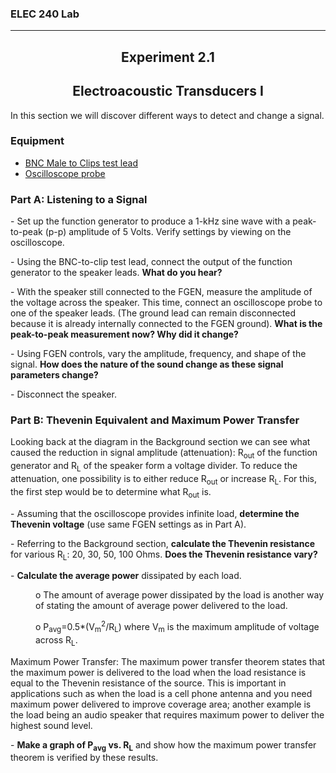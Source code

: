 
<h3>ELEC 240 Lab<hr></h3>


<center>
<h2>
Experiment 2.1
</h2>
<h2>
Electroacoustic Transducers I
</h2>
</center>
<p>
    In this section we will discover different ways to detect and change a signal.
</p>
<h3>Equipment</h3>
<ul>
<li><a href=/misc_images/#bnc-cliplead>BNC Male to Clips test lead</a>
<li><a href=/misc_images/#vb-probe>Oscilloscope probe</a>
</ul>
<h3>
    Part A: Listening to a Signal
</h3>
<p>
    - Set up the function generator to produce a 1-kHz sine wave with a peak-to-peak (p-p) amplitude of 5 Volts. Verify settings by viewing on the
    oscilloscope.
</p>
<p>
    - Using the BNC-to-clip test lead, connect the output of the function generator to the speaker leads. <strong>What do you hear?</strong>
</p>
<p>
    - With the speaker still connected to the FGEN, measure the amplitude of the voltage across the speaker. This time, connect an oscilloscope probe to one of
the speaker leads. (The ground lead can remain disconnected because it is already internally connected to the FGEN ground).    <strong>What is the peak-to-peak measurement now? Why did it change?</strong>
</p>
<p>
- Using FGEN controls, vary the amplitude, frequency, and shape of the signal.    <strong>How does the nature of the sound change as these signal parameters change?</strong>
</p>
<p>
    - Disconnect the speaker.
</p>
<h3>
    Part B: Thevenin Equivalent and Maximum Power Transfer
</h3>
<p>
    Looking back at the diagram in the Background section we can see what caused the reduction in signal amplitude (attenuation): R<sub>out</sub> of the
    function generator and R<sub>L</sub> of the speaker form a voltage divider. To reduce the attenuation, one possibility is to either reduce R<sub>out</sub>
    or increase R<sub>L</sub>. For this, the first step would be to determine what R<sub>out</sub> is.
</p>
<p>
    - Assuming that the oscilloscope provides infinite load, <strong>determine the Thevenin voltage</strong> (use same FGEN settings as in Part A).
</p>
<p>
- Referring to the Background section, <strong>calculate the Thevenin resistance</strong> for various R<sub>L</sub>: 20, 30, 50, 100 Ohms.    <strong>Does the Thevenin resistance vary?</strong>
</p>
<p>
    - <strong>Calculate the average power</strong> dissipated by each load.
</p>
<DT>
<DD><p>
    o The amount of average power dissipated by the load is another way of stating the amount of average power delivered to the load.
</p></DD>
<DD><p>
    o P<sub>avg</sub>=0.5*(V<sub>m</sub><sup>2</sup>/R<sub>L</sub>) where V<sub>m</sub> is the maximum amplitude of voltage across R<sub>L</sub>.
</p></DD>
<p>
    Maximum Power Transfer: The maximum power transfer theorem states that the maximum power is delivered to the load when the load resistance is equal to the
    Thevenin resistance of the source. This is important in applications such as when the load is a cell phone antenna and you need maximum power delivered to
    improve coverage area; another example is the load being an audio speaker that requires maximum power to deliver the highest sound level.
</p>
<p>
    - <strong>Make a graph of P<sub>avg</sub> vs. R<sub>L</sub></strong> and show how the maximum power transfer theorem is verified by these results.
</p>
